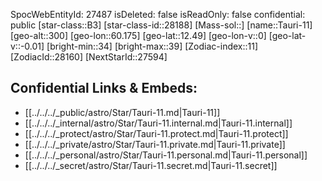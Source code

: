 ﻿---
location: [12.49,-60.175,300]
type: Star
tags:
- astro/Star

---
SpocWebEntityId: 27487
isDeleted: false
isReadOnly: false
confidential: public
[star-class::B3]
[star-class-id::28188]
[Mass-sol::]
[name::Tauri-11]
[geo-alt::300]
[geo-lon::60.175]
[geo-lat::12.49]
[geo-lon-v::0]
[geo-lat-v::-0.01]
[bright-min::34]
[bright-max::39]
[Zodiac-index::11]
[ZodiacId::28160]
[NextStarId::27594]



## Confidential Links & Embeds: 
- [[../../../_public/astro/Star/Tauri-11.md|Tauri-11]] 
- [[../../../_internal/astro/Star/Tauri-11.internal.md|Tauri-11.internal]] 
- [[../../../_protect/astro/Star/Tauri-11.protect.md|Tauri-11.protect]] 
- [[../../../_private/astro/Star/Tauri-11.private.md|Tauri-11.private]] 
- [[../../../_personal/astro/Star/Tauri-11.personal.md|Tauri-11.personal]] 
- [[../../../_secret/astro/Star/Tauri-11.secret.md|Tauri-11.secret]] 
